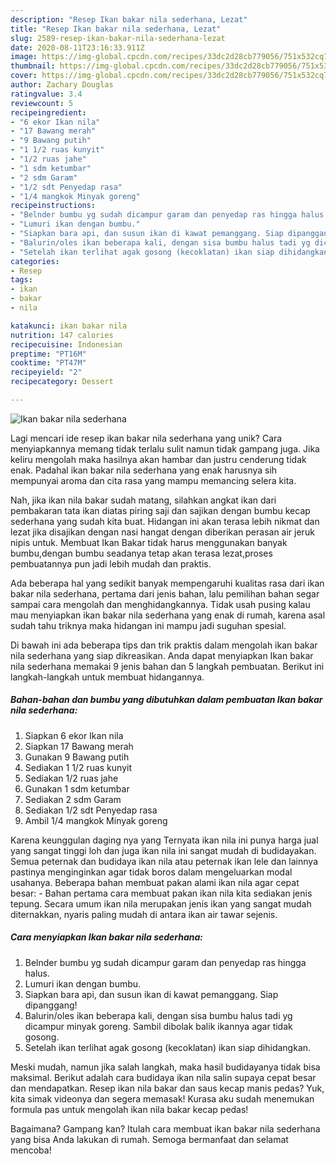 ```yaml
---
description: "Resep Ikan bakar nila sederhana, Lezat"
title: "Resep Ikan bakar nila sederhana, Lezat"
slug: 2589-resep-ikan-bakar-nila-sederhana-lezat
date: 2020-08-11T23:16:33.911Z
image: https://img-global.cpcdn.com/recipes/33dc2d28cb779056/751x532cq70/ikan-bakar-nila-sederhana-foto-resep-utama.jpg
thumbnail: https://img-global.cpcdn.com/recipes/33dc2d28cb779056/751x532cq70/ikan-bakar-nila-sederhana-foto-resep-utama.jpg
cover: https://img-global.cpcdn.com/recipes/33dc2d28cb779056/751x532cq70/ikan-bakar-nila-sederhana-foto-resep-utama.jpg
author: Zachary Douglas
ratingvalue: 3.4
reviewcount: 5
recipeingredient:
- "6 ekor Ikan nila"
- "17 Bawang merah"
- "9 Bawang putih"
- "1 1/2 ruas kunyit"
- "1/2 ruas jahe"
- "1 sdm ketumbar"
- "2 sdm Garam"
- "1/2 sdt Penyedap rasa"
- "1/4 mangkok Minyak goreng"
recipeinstructions:
- "Belnder bumbu yg sudah dicampur garam dan penyedap ras hingga halus."
- "Lumuri ikan dengan bumbu."
- "Siapkan bara api, dan susun ikan di kawat pemanggang. Siap dipanggang!"
- "Balurin/oles ikan beberapa kali, dengan sisa bumbu halus tadi yg dicampur minyak goreng. Sambil dibolak balik ikannya agar tidak gosong."
- "Setelah ikan terlihat agak gosong (kecoklatan) ikan siap dihidangkan."
categories:
- Resep
tags:
- ikan
- bakar
- nila

katakunci: ikan bakar nila 
nutrition: 147 calories
recipecuisine: Indonesian
preptime: "PT16M"
cooktime: "PT47M"
recipeyield: "2"
recipecategory: Dessert

---
```



![Ikan bakar nila sederhana](https://img-global.cpcdn.com/recipes/33dc2d28cb779056/751x532cq70/ikan-bakar-nila-sederhana-foto-resep-utama.jpg)

Lagi mencari ide resep ikan bakar nila sederhana yang unik? Cara menyiapkannya memang tidak terlalu sulit namun tidak gampang juga. Jika keliru mengolah maka hasilnya akan hambar dan justru cenderung tidak enak. Padahal ikan bakar nila sederhana yang enak harusnya sih mempunyai aroma dan cita rasa yang mampu memancing selera kita.

Nah, jika ikan nila bakar sudah matang, silahkan angkat ikan dari pembakaran tata ikan diatas piring saji dan sajikan dengan bumbu kecap sederhana yang sudah kita buat. Hidangan ini akan terasa lebih nikmat dan lezat jika disajikan dengan nasi hangat dengan diberikan perasan air jeruk nipis untuk. Membuat Ikan Bakar tidak harus menggunakan banyak bumbu,dengan bumbu seadanya tetap akan terasa lezat,proses pembuatannya pun jadi lebih mudah dan praktis.

Ada beberapa hal yang sedikit banyak mempengaruhi kualitas rasa dari ikan bakar nila sederhana, pertama dari jenis bahan, lalu pemilihan bahan segar sampai cara mengolah dan menghidangkannya. Tidak usah pusing kalau mau menyiapkan ikan bakar nila sederhana yang enak di rumah, karena asal sudah tahu triknya maka hidangan ini mampu jadi suguhan spesial.


Di bawah ini ada beberapa tips dan trik praktis dalam mengolah ikan bakar nila sederhana yang siap dikreasikan. Anda dapat menyiapkan Ikan bakar nila sederhana memakai 9 jenis bahan dan 5 langkah pembuatan. Berikut ini langkah-langkah untuk membuat hidangannya.

<!--inarticleads1-->

##### Bahan-bahan dan bumbu yang dibutuhkan dalam pembuatan Ikan bakar nila sederhana:

1. Siapkan 6 ekor Ikan nila
1. Siapkan 17 Bawang merah
1. Gunakan 9 Bawang putih
1. Sediakan 1 1/2 ruas kunyit
1. Sediakan 1/2 ruas jahe
1. Gunakan 1 sdm ketumbar
1. Sediakan 2 sdm Garam
1. Sediakan 1/2 sdt Penyedap rasa
1. Ambil 1/4 mangkok Minyak goreng


Karena keunggulan daging nya yang Ternyata ikan nila ini punya harga jual yang sangat tinggi loh dan juga ikan nila ini sangat mudah di budidayakan. Semua peternak dan budidaya ikan nila atau peternak ikan lele dan lainnya pastinya menginginkan agar tidak boros dalam mengeluarkan modal usahanya. Beberapa bahan membuat pakan alami ikan nila agar cepat besar: - Bahan pertama cara membuat pakan ikan nila kita sediakan jenis tepung. Secara umum ikan nila merupakan jenis ikan yang sangat mudah diternakkan, nyaris paling mudah di antara ikan air tawar sejenis. 

<!--inarticleads2-->

##### Cara menyiapkan Ikan bakar nila sederhana:

1. Belnder bumbu yg sudah dicampur garam dan penyedap ras hingga halus.
1. Lumuri ikan dengan bumbu.
1. Siapkan bara api, dan susun ikan di kawat pemanggang. Siap dipanggang!
1. Balurin/oles ikan beberapa kali, dengan sisa bumbu halus tadi yg dicampur minyak goreng. Sambil dibolak balik ikannya agar tidak gosong.
1. Setelah ikan terlihat agak gosong (kecoklatan) ikan siap dihidangkan.


Meski mudah, namun jika salah langkah, maka hasil budidayanya tidak bisa maksimal. Berikut adalah cara budidaya ikan nila salin supaya cepat besar dan mendapatkan. Resep ikan nila bakar dan saus kecap manis pedas? Yuk, kita simak videonya dan segera memasak! Kurasa aku sudah menemukan formula pas untuk mengolah ikan nila bakar kecap pedas! 

Bagaimana? Gampang kan? Itulah cara membuat ikan bakar nila sederhana yang bisa Anda lakukan di rumah. Semoga bermanfaat dan selamat mencoba!
